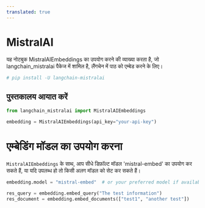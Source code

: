 ```yaml
---
translated: true
---
```


# MistralAI

यह नोटबुक MistralAIEmbeddings का उपयोग करने की व्याख्या करता है, जो langchain_mistralai पैकेज में शामिल है, लैंगचेन में पाठ को एम्बेड करने के लिए।

```python
# pip install -U langchain-mistralai
```

## पुस्तकालय आयात करें

```python
from langchain_mistralai import MistralAIEmbeddings
```

```python
embedding = MistralAIEmbeddings(api_key="your-api-key")
```

# एम्बेडिंग मॉडल का उपयोग करना

`MistralAIEmbeddings` के साथ, आप सीधे डिफ़ॉल्ट मॉडल 'mistral-embed' का उपयोग कर सकते हैं, या यदि उपलब्ध हो तो किसी अलग मॉडल को सेट कर सकते हैं।

```python
embedding.model = "mistral-embed"  # or your preferred model if available
```

```python
res_query = embedding.embed_query("The test information")
res_document = embedding.embed_documents(["test1", "another test"])
```
